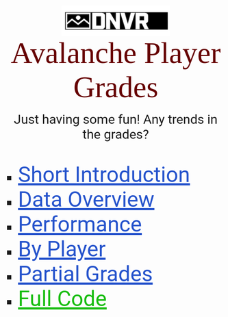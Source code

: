 <img src="pics/dnvr.png" id="center">
<p id="title">Avalanche Player Grades</p>
<br>
<p id="desc">Just having some fun! Any trends in the grades?</p>
<br><br>
<ul id="bullet">
  <li id = "list"><a class="link" href="links/intro.html">Short Introduction</a></li>
  <li id = "list"><a class="link" href="links/data_overview.html">Data Overview</a></li>
  <li id = "list"><a class="link" href="links/plus_minus.html">Performance</a></li>
  <li id = "list"><a class="link" href="links/by_player.html">By Player</a></li>
  <li id = "list"><a class="link" href="links/partial_grades.html">Partial Grades</a></li>
  <li id = "list"><a class="link_code" href="https://github.com/Roctober92/dnvr_PlayerGrades">Full Code</a></li>
</ul>



<style>
@import url('https://fonts.googleapis.com/css2?family=Bitter:wght@500&display=swap');
@import url('https://fonts.googleapis.com/css2?family=Bitter:wght@500&family=Roboto:wght@500&display=swap');

#title{
  margin: auto;
  text-align: center;
  font-size: 70px;
  color: #660000;
  font-family: 'Bitter', serif;
}

#desc{
  margin: auto;
  text-align: center;
  font-size: 30px;
  font-family: 'Roboto', sans-serif;
}

#center {
  display: block;
  margin-left: auto;
  margin-right: auto;
  width: 50%;
}

#bullet{
  list-style-type: square;
  color: 'black';
}

.link{
  font-size: 50px;
  font-family: 'Roboto', sans-serif;
  color: #2553CC;
}

.link_code{
  font-size: 50px;
  font-family: 'Roboto', sans-serif;
  color: #17BD0F;
}

#list{
  font-size: 30px;
}




</style>
